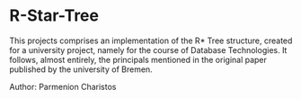 # R-Star-Tree

This projects comprises an implementation of the R* Tree structure, created for a university project, namely for the course of Database Technologies.
It follows, almost entirely, the principals mentioned in the original paper published by the university of Bremen.

Author: Parmenion Charistos
